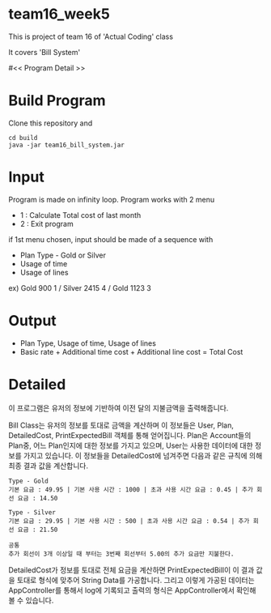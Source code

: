 # team16_week5

This is project of team 16 of 'Actual Coding' class

It covers 'Bill System'


#<< Program Detail >>


<h1>Build Program</h1>

Clone this repository and

	cd build
	java -jar team16_bill_system.jar
	
<h1>Input</h1>

Program is made on infinity loop. Program works with 2 menu
* 1 : Calculate Total cost of last month
* 2 : Exit program

if 1st menu chosen, input should be made of a sequence with
* Plan Type - Gold or Silver
* Usage of time
* Usage of lines

ex) Gold 900 1 / Silver 2415 4 / Gold 1123 3

<h1>Output</h1>

* Plan Type, Usage of time, Usage of lines
* Basic rate + Additional time cost + Additional line cost = Total Cost


<h1>Detailed</h1>
이 프로그램은 유저의 정보에 기반하여 이전 달의 지불금액을 출력해줍니다.

Bill Class는 유저의 정보를 토대로 금액을 계산하며 이 정보들은 User, Plan, DetailedCost, PrintExpectedBill 객체를 통해 얻어집니다. Plan은 Account들의 Plan중, 어느 Plan인지에 대한 정보를 가지고 있으며, User는 사용한 데이터에 대한 정보를 가지고 있습니다. 이 정보들을 DetailedCost에 넘겨주면 다음과 같은 규칙에 의해 최종 결과 값을 계산합니다.

	Type - Gold
	기본 요금 : 49.95 | 기본 사용 시간 : 1000 | 초과 사용 시간 요금 : 0.45 | 추가 회선 요금 : 14.50
	
	Type - Silver
	기본 요금 : 29.95 | 기본 사용 시간 : 500 | 초과 사용 시간 요금 : 0.54 | 추가 회선 요금 : 21.50
	
	공통
	추가 회선이 3개 이상일 때 부터는 3번째 회선부터 5.00의 추가 요금만 지불한다.
	
DetailedCost가 정보를 토대로 전체 요금을 계산하면 PrintExpectedBill이 이 결과 값을 토대로 형식에 맞추어 String Data를 가공합니다. 그리고 이렇게 가공된 데이터는 AppController를 통해서 log에 기록되고 출력의 형식은 AppController에서 확인해 볼 수 있습니다.
